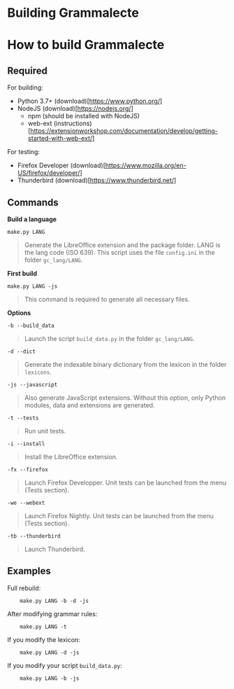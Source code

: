 # Building Grammalecte

# How to build Grammalecte

## Required ##

For building:

* Python 3.7+ (download)[https://www.python.org/]
* NodeJS (download)[https://nodejs.org/]
  * npm (should be installed with NodeJS)
  * web-ext (instructions)[https://extensionworkshop.com/documentation/develop/getting-started-with-web-ext/]

For testing:

* Firefox Developer (download)[https://www.mozilla.org/en-US/firefox/developer/]
* Thunderbird (download)[https://www.thunderbird.net/]


## Commands ##

**Build a language**

`make.py LANG`

> Generate the LibreOffice extension and the package folder.
> LANG is the lang code (ISO 639).
> This script uses the file `config.ini` in the folder `gc_lang/LANG`.

**First build**

`make.py LANG -js`

> This command is required to generate all necessary files.

**Options**

`-b --build_data`

> Launch the script `build_data.py` in the folder `gc_lang/LANG`.

`-d --dict`

> Generate the indexable binary dictionary from the lexicon in the folder `lexicons`.

`-js --javascript`

> Also generate JavaScript extensions.
> Without this option, only Python modules, data and extensions are generated.

`-t --tests`

> Run unit tests.

`-i --install`

> Install the LibreOffice extension.

`-fx --firefox`

> Launch Firefox Developper.
> Unit tests can be launched from the menu (Tests section).

`-we --webext`

> Launch Firefox Nightly.
> Unit tests can be launched from the menu (Tests section).

`-tb --thunderbird`

> Launch Thunderbird.


## Examples ##

Full rebuild:

        make.py LANG -b -d -js

After modifying grammar rules:

        make.py LANG -t

If you modify the lexicon:

        make.py LANG -d -js

If you modify your script `build_data.py`:

        make.py LANG -b -js

